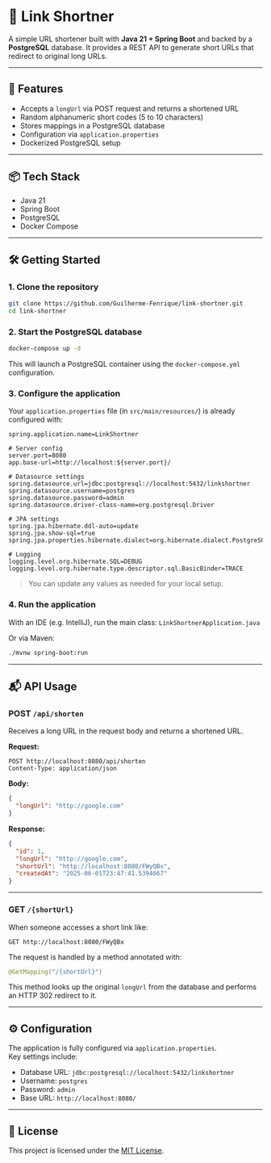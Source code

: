# 🔗 Link Shortner

A simple URL shortener built with **Java 21 + Spring Boot** and backed by a **PostgreSQL** database. It provides a REST API to generate short URLs that redirect to original long URLs.


---

## 🚀 Features

- Accepts a `longUrl` via POST request and returns a shortened URL
- Random alphanumeric short codes (5 to 10 characters)
- Stores mappings in a PostgreSQL database
- Configuration via `application.properties`
- Dockerized PostgreSQL setup

---

## 📦 Tech Stack

- Java 21
- Spring Boot
- PostgreSQL
- Docker Compose

---

## 🛠️ Getting Started

### 1. Clone the repository

```bash
git clone https://github.com/Guilherme-Fenrique/link-shortner.git
cd link-shortner
```

### 2. Start the PostgreSQL database

```bash
docker-compose up -d
```

This will launch a PostgreSQL container using the `docker-compose.yml` configuration.

### 3. Configure the application

Your `application.properties` file (in `src/main/resources/`) is already configured with:

```properties
spring.application.name=LinkShortner

# Server config
server.port=8080
app.base-url=http://localhost:${server.port}/

# Datasource settings
spring.datasource.url=jdbc:postgresql://localhost:5432/linkshortner
spring.datasource.username=postgres
spring.datasource.password=admin
spring.datasource.driver-class-name=org.postgresql.Driver

# JPA settings
spring.jpa.hibernate.ddl-auto=update
spring.jpa.show-sql=true
spring.jpa.properties.hibernate.dialect=org.hibernate.dialect.PostgreSQLDialect

# Logging
logging.level.org.hibernate.SQL=DEBUG
logging.level.org.hibernate.type.descriptor.sql.BasicBinder=TRACE
```

> You can update any values as needed for your local setup.

### 4. Run the application

With an IDE (e.g. IntelliJ), run the main class: `LinkShortnerApplication.java`

Or via Maven:

```bash
./mvnw spring-boot:run
```

---

## 📬 API Usage

### POST `/api/shorten`

Receives a long URL in the request body and returns a shortened URL.

**Request:**

```http
POST http://localhost:8080/api/shorten
Content-Type: application/json
```

**Body:**

```json
{
  "longUrl": "http://google.com"
}
```

**Response:**

```json
{
  "id": 1,
  "longUrl": "http://google.com",
  "shortUrl": "http://localhost:8080/FWyQBx",
  "createdAt": "2025-06-01T23:47:41.5394667"
}
```

---

### GET `/{shortUrl}`

When someone accesses a short link like:

```http
GET http://localhost:8080/FWyQBx
```

The request is handled by a method annotated with:

```java
@GetMapping("/{shortUrl}")
```

This method looks up the original `longUrl` from the database and performs an HTTP 302 redirect to it.

---

## ⚙️ Configuration

The application is fully configured via `application.properties`.  
Key settings include:

- Database URL: `jdbc:postgresql://localhost:5432/linkshortner`
- Username: `postgres`
- Password: `admin`
- Base URL: `http://localhost:8080/`

---

## 📄 License

This project is licensed under the [MIT License](LICENSE).
